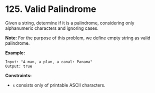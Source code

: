 # 125. Valid Palindrome

Given a string, determine if it is a palindrome, considering only alphanumeric characters and ignoring cases.

**Note:** For the purpose of this problem, we define empty string as valid palindrome.

**Example:**
```
Input: "A man, a plan, a canal: Panama"
Output: true
```

**Constraints:**
- `s` consists only of printable ASCII characters.
